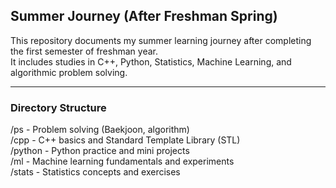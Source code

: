 ## Summer Journey (After Freshman Spring)

This repository documents my summer learning journey after completing the first semester of freshman year.  
It includes studies in C++, Python, Statistics, Machine Learning, and algorithmic problem solving.

---

### Directory Structure

/ps       - Problem solving (Baekjoon, algorithm)  
/cpp      - C++ basics and Standard Template Library (STL)  
/python   - Python practice and mini projects  
/ml       - Machine learning fundamentals and experiments  
/stats    - Statistics concepts and exercises

